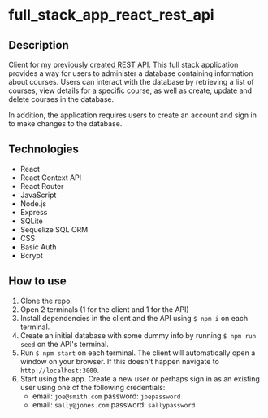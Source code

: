 # full_stack_app_react_rest_api

## Description

Client for [my previously created REST API](https://github.com/eduardoaosorio/rest_api_sql). This full stack application provides a way for users to administer a database containing information about courses. Users can interact with the database by retrieving a list of courses, view details for a specific course, as well as create, update and delete courses in the database.

In addition, the application requires users to create an account and sign in to make changes to the database.

## Technologies

- React
- React Context API
- React Router
- JavaScript
- Node.js
- Express
- SQLite
- Sequelize SQL ORM
- CSS
- Basic Auth
- Bcrypt

## How to use

1. Clone the repo.
2. Open 2 terminals (1 for the client and 1 for the API)
3. Install dependencies in the client and the API using `$ npm i` on each terminal.
4. Create an initial database with some dummy info by running `$ npm run seed` on the API's terminal.
5. Run `$ npm start` on each terminal. The client will automatically open a window on your browser. If this doesn't happen navigate to `http://localhost:3000`.
6. Start using the app. Create a new user or perhaps sign in as an existing user using one of the following credentials:
   - email: `joe@smith.com` password: `joepassword`
   - email: `sally@jones.com` password: `sallypassword`
